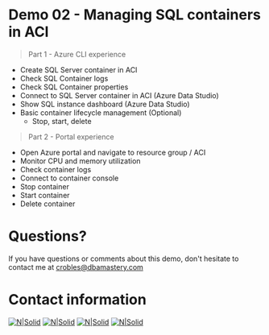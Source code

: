 # Demo 02 - Managing SQL containers in ACI

> Part 1 - Azure CLI experience

* Create SQL Server container in ACI
* Check SQL Container logs  
* Check SQL Container properties
* Connect to SQL Server container in ACI (Azure Data Studio)
* Show SQL instance dashboard (Azure Data Studio)  
* Basic container lifecycle management (Optional)
    * Stop, start, delete  
    
> Part 2 - Portal experience

* Open Azure portal and navigate to resource group / ACI
* Monitor CPU and memory utilization
* Check container logs
* Connect to container console
* Stop container
* Start container
* Delete container  

# Questions?
If you have questions or comments about this demo, don't hesitate to contact me at <crobles@dbamastery.com>

# Contact information
[![N|Solid](http://dbamastery.com/wp-content/uploads/2018/08/if_twitter_circle_color_107170.png)](https://twitter.com/dbamastery) [![N|Solid](http://dbamastery.com/wp-content/uploads/2018/08/if_github_circle_black_107161.png)](https://github.com/dbamaster) [![N|Solid](http://dbamastery.com/wp-content/uploads/2018/08/if_linkedin_circle_color_107178.png)](https://www.linkedin.com/in/croblesdba/) [![N|Solid](http://dbamastery.com/wp-content/uploads/2018/08/if_browser_1055104.png)](http://dbamastery.com/)
